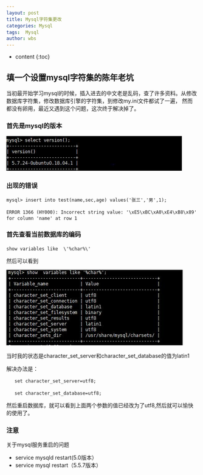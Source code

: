 ```yaml
---
layout: post
title: Mysql字符集更改
categories: Mysql 
tags:  Mysql
author: wbs
---
```


* content
{:toc}

## 填一个设置mysql字符集的陈年老坑

  当初最开始学习mysql的时候，插入进去的中文老是乱码，查了许多资料。从修改数据库字符集，修改数据库引擎的字符集，到修改my.ini文件都试了一遍，
然而都没有卵用，最近又遇到这个问题，这次终于解决掉了。

### 首先是mysql的版本

![image](https://github.com/interestSoul-wbs/interestSoul-wbs.github.io/blob/master/images/mysql-character-set/%E6%95%B0%E6%8D%AE%E5%BA%93%E7%89%88%E6%9C%AC.JPG)

### 出现的错误

```
mysql> insert into test(name,sec,age) values('张三','男',1);
  
ERROR 1366 (HY000): Incorrect string value: '\xE5\xBC\xA0\xE4\xB8\x89' for column 'name' at row 1  
```

### 首先查看当前数据库的编码

`show variables like  \'%char%\'`

然后可以看到

![image](https://github.com/interestSoul-wbs/interestSoul-wbs.github.io/blob/master/images/mysql-character-set/%E6%95%B0%E6%8D%AE%E5%BA%93%E5%AD%97%E7%AC%A6%E7%8A%B6%E6%80%81.JPG)

当时我的状态是character_set_server和character_set_database的值为latin1

解决办法是：

```
   set character_set_server=utf8;
   
   set character_set_database=utf8;
```

然后重启数据库，就可以看到上面两个参数的值已经改为了utf8,然后就可以愉快的使用了。

### 注意
关于mysql服务重启的问题
* service mysqld  restart(5.0版本）
* service mysql restart（5.5.7版本）


